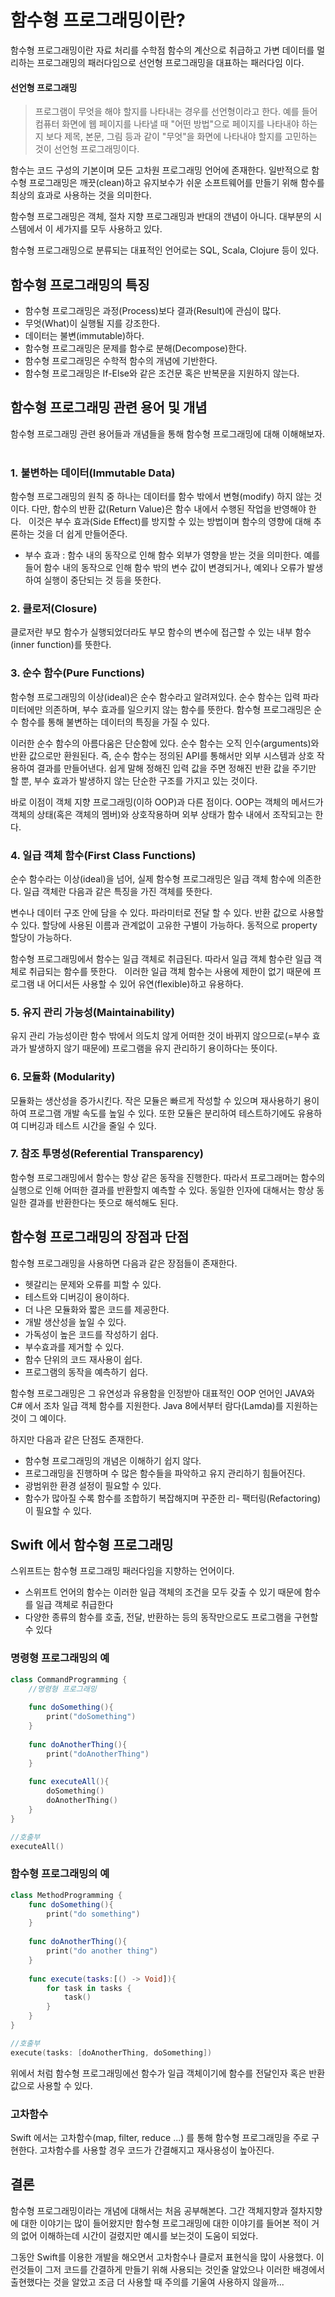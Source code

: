 
# 함수형 프로그래밍이란?

함수형 프로그래밍이란 자료 처리를 수학점 함수의 계산으로 취급하고 가변 데이터를 멀리하는 프로그래밍의 패러다임으로 선언형 프로그래밍을 대표하는 패러다임 이다.


#### 선언형 프로그래밍

>프로그램이 무엇을 해야 할지를 나타내는 경우를 선언형이라고 한다. 예를 들어 컴퓨터 화면에 웹 페이지를 나타낼 때 "어떤 방법"으로 페이지를 나타내야 하는지 보다 제목, 본문, 그림 등과 같이 "무엇"을 화면에 나타내야 할지를 고민하는 것이 선언형 프로그래밍이다.


함수는 코드 구성의 기본이며 모든 고차원 프로그래밍 언어에 존재한다. 일반적으로 함수형 프로그래밍은 깨끗(clean)하고 유지보수가 쉬운 소프트웨어를 만들기 위해 함수를 최상의 효과로 사용하는 것을 의미한다. 

함수형 프로그래밍은 객체, 절차 지향 프로그래밍과 반대의 갠념이 아니다.
대부분의 시스템에서 이 세가지를 모두 사용하고 있다.

함수형 프로그래밍으로 분류되는 대표적인 언어로는 SQL, Scala, Clojure 등이 있다.

## 함수형 프로그래밍의 특징

- 함수형 프로그래밍은 과정(Process)보다 결과(Result)에 관심이 많다.
- 무엇(What)이 실행될 지를 강조한다.
- 데이터는 불변(immutable)하다.
- 함수형 프로그래밍은 문제를 함수로 분해(Decompose)한다.
- 함수형 프로그래밍은 수학적 함수의 개념에 기반한다.
- 함수형 프로그래밍은 If-Else와 같은 조건문 혹은 반복문을 지원하지 않는다.

## 함수형 프로그래밍 관련 용어 및 개념

함수형 프로그래밍 관련 용어들과 개념들을 통해 함수형 프로그래밍에 대해 이해해보자.
 
### 1. 불변하는 데이터(Immutable Data)

함수형 프로그래밍의 원칙 중 하나는 데이터를 함수 밖에서 변형(modify) 하지 않는 것이다. 다만, 함수의 반환 값(Return Value)은 함수 내에서 수행된 작업을 반영해야 한다.
 
이것은 부수 효과(Side Effect)를 방지할 수 있는 방법이며 함수의 영향에 대해 추론하는 것을 더 쉽게 만들어준다.
 
* 부수 효과 : 함수 내의 동작으로 인해 함수 외부가 영향을 받는 것을 의미한다. 예를 들어 함수 내의 동작으로 인해 함수 밖의 변수 값이 변경되거나, 예외나 오류가 발생하여 실행이 중단되는 것 등을 뜻한다.
 
### 2. 클로저(Closure)

클로저란 부모 함수가 실행되었더라도 부모 함수의 변수에 접근할 수 있는 내부 함수(inner function)를 뜻한다. 
 

### 3. 순수 함수(Pure Functions)

함수형 프로그래밍의 이상(ideal)은 순수 함수라고 알려져있다. 순수 함수는 입력 파라미터에만 의존하며, 부수 효과를 일으키지 않는 함수를 뜻한다. 함수형 프로그래밍은 순수 함수를 통해 불변하는 데이터의 특징을 가질 수 있다.
 

이러한 순수 함수의 아름다움은 단순함에 있다. 순수 함수는 오직 인수(arguments)와 반환 값으로만 환원된다. 즉, 순수 함수는 정의된 API를 통해서만 외부 시스템과 상호 작용하여 결과를 만들어낸다. 쉽게 말해 정해진 입력 값을 주면 정해진 반환 값을 주기만 할 뿐, 부수 효과가 발생하지 않는 단순한 구조를 가지고 있는 것이다.
 

바로 이점이 객체 지향 프로그래밍(이하 OOP)과 다른 점이다. OOP는 객체의 메서드가 객체의 상태(혹은 객체의 멤버)와 상호작용하며 외부 상태가 함수 내에서 조작되고는 한다. 
 
 
### 4. 일급 객체 함수(First Class Functions) 

순수 함수라는 이상(ideal)을 넘어, 실제 함수형 프로그래밍은 일급 객체 함수에 의존한다. 일급 객체란 다음과 같은 특징을 가진 객체를 뜻한다.
 

변수나 데이터 구조 안에 담을 수 있다.
파라미터로 전달 할 수 있다.
반환 값으로 사용할 수 있다.
할당에 사용된 이름과 관계없이 고유한 구별이 가능하다.
동적으로 property 할당이 가능하다.

함수형 프로그래밍에서 함수는 일급 객체로 취급된다. 따라서 일급 객체 함수란 일급 객체로 취급되는 함수를 뜻한다.
 
이러한 일급 객체 함수는 사용에 제한이 없기 때문에 프로그램 내 어디서든 사용할 수 있어 유연(flexible)하고 유용하다.

### 5. 유지 관리 가능성(Maintainability)

유지 관리 가능성이란 함수 밖에서 의도치 않게 어떠한 것이 바뀌지 않으므로(=부수 효과가 발생하지 않기 때문에) 프로그램을 유지 관리하기 용이하다는 뜻이다.
 

### 6. 모듈화 (Modularity)

모듈화는 생산성을 증가시킨다. 작은 모듈은 빠르게 작성할 수 있으며 재사용하기 용이하여 프로그램 개발 속도를 높일 수 있다. 또한 모듈은 분리하여 테스트하기에도 유용하여 디버깅과 테스트 시간을 줄일 수 있다.
 

### 7. 참조 투명성(Referential Transparency)

함수형 프로그래밍에서 함수는 항상 같은 동작을 진행한다. 따라서 프로그래머는 함수의 실행으로 인해 어떠한 결과를 반환할지 예측할 수 있다. 동일한 인자에 대해서는 항상 동일한 결과를 반환한다는 뜻으로 해석해도 된다.

## 함수형 프로그래밍의 장점과 단점
함수형 프로그래밍을 사용하면 다음과 같은 장점들이 존재한다.
 

- 헷갈리는 문제와 오류를 피할 수 있다.
- 테스트와 디버깅이 용이하다.
- 더 나은 모듈화와 짧은 코드를 제공한다.
- 개발 생산성을 높일 수 있다.
- 가독성이 높은 코드를 작성하기 쉽다.
- 부수효과를 제거할 수 있다.
- 함수 단위의 코드 재사용이 쉽다.
- 프로그램의 동작을 예측하기 쉽다.


함수형 프로그래밍은 그 유연성과 유용함을 인정받아 대표적인 OOP 언어인 JAVA와 C# 에서 조차 일급 객체 함수를 지원한다. Java 8에서부터 람다(Lamda)를 지원하는 것이 그 예이다.
 

하지만 다음과 같은 단점도 존재한다.

- 함수형 프로그래밍의 개념은 이해하기 쉽지 않다.
- 프로그래밍을 진행하며 수 많은 함수들을 파악하고 유지 관리하기 힘들어진다.
- 광범위한 환경 설정이 필요할 수 있다.
- 함수가 많아질 수록 함수를 조합하기 복잡해지며 꾸준한 리- 팩터링(Refactoring)이 필요할 수 있다.


## Swift 에서 함수형 프로그래밍

스위프트는 함수형 프로그래밍 패러다임을 지향하는 언어이다.

- 스위프트 언어의 함수는 이러한 일급 객체의 조건을 모두 갖출 수 있기 때문에 함수를 일급 객체로 취급한다
- 다양한 종류의 함수를 호출, 전달, 반환하는 등의 동작만으로도 프로그램을 구현할 수 있다

### 명령형 프로그래밍의 예


```swift
class CommandProgramming {
    //명령형 프로그래밍
    
    func doSomething(){
        print("doSomething")
    }
    
    func doAnotherThing(){
        print("doAnotherThing")
    }
    
    func executeAll(){
        doSomething()
        doAnotherThing()
    }
}

//호출부
executeAll()
```
### 함수형 프로그래밍의 예

```swift
class MethodProgramming {
    func doSomething(){
        print("do something")
    }
    
    func doAnotherThing(){
        print("do another thing")
    }
    
    func execute(tasks:[() -> Void]){
        for task in tasks {
            task()
        }
    }
}

//호출부
execute(tasks: [doAnotherThing, doSomething])
```

위에서 처럼 함수형 프로그래밍에선 함수가 일급 객체이기에 함수를 전달인자 혹은 반환값으로 사용할 수 있다.


### 고차함수

Swift 에서는 고차함수(map, filter, reduce ...) 를 통해 함수형 프로그래밍을 주로 구현한다.
고차함수를 사용할 경우 코드가 간결해지고 재사용성이 높아진다.


## 결론

함수형 프로그래밍이라는 개념에 대해서는 처음 공부해본다. 그간 객체지향과 절차지향에 대한 이야기는 많이 들어왔지만 함수형 프로그래밍에 대한 이야기를 들어본 적이 거의 없어 이해하는데 시간이 걸렸지만 예시를 보는것이 도움이 되었다.


그동안 Swift를 이용한 개발을 해오면서 고차함수나 클로저 표현식을 많이 사용했다. 이런것들이 그저 코드를 간결하게 만들기 위해 사용되는 것인줄 알았으나 이러한 배경에서 출현했다는 것을 알았고 조금 더 사용할 때 주의를 기울여 사용하지 않을까...
